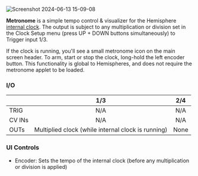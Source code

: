 ![Screenshot 2024-06-13 15-09-08](https://github.com/djphazer/O_C-Phazerville/assets/109086194/edc51d8c-2093-44b5-bdff-03344b200703)

**Metronome** is a simple tempo control & visualizer for the Hemisphere [internal clock](Clock-Setup). The output is subject to any multiplication or division set in the Clock Setup menu (press UP + DOWN buttons simultaneously) to Trigger input 1/3.

If the clock is running, you'll see a small metronome icon on the main screen header. To arm, start or stop the clock, long-hold the left encoder button. This functionality is global to Hemispheres, and does not require the metronome applet to be loaded.

### I/O

|        | 1/3 | 2/4 |
| ------ | :-: | :-: |
| TRIG   |  N/A   | N/A    |
| CV INs |   N/A  |  N/A   |
| OUTs   | Multiplied clock (while internal clock is running) | None |


### UI Controls
* Encoder: Sets the tempo of the internal clock (before any multiplication or division is applied)

